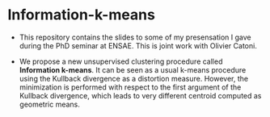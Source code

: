# Information-k-means

* This repository contains the slides to some of my presensation I gave during the PhD seminar at ENSAE.
This is joint work with Olivier Catoni.

* We propose a new unsupervised clustering procedure called **Information k-means**. It can be seen
as a usual k-means procedure using the Kullback divergence as a distortion measure.
However, the minimization is performed with respect to the first argument of the Kullback divergence, 
which leads to very different centroid computed as geometric means.


